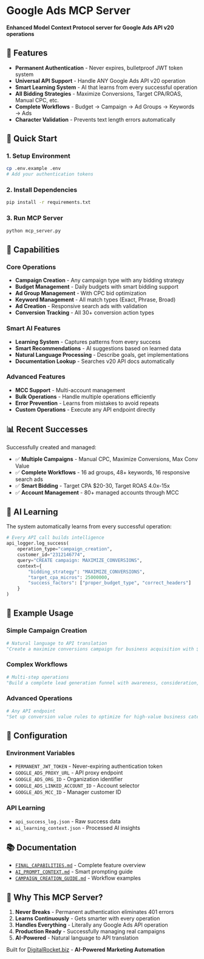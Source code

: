 # Google Ads MCP Server

**Enhanced Model Context Protocol server for Google Ads API v20 operations**

## 🚀 Features

- **Permanent Authentication** - Never expires, bulletproof JWT token system
- **Universal API Support** - Handle ANY Google Ads API v20 operation
- **Smart Learning System** - AI that learns from every successful operation
- **All Bidding Strategies** - Maximize Conversions, Target CPA/ROAS, Manual CPC, etc.
- **Complete Workflows** - Budget → Campaign → Ad Groups → Keywords → Ads
- **Character Validation** - Prevents text length errors automatically

## 🔧 Quick Start

### 1. Setup Environment
```bash
cp .env.example .env
# Add your authentication tokens
```

### 2. Install Dependencies
```bash
pip install -r requirements.txt
```

### 3. Run MCP Server
```bash
python mcp_server.py
```

## 🎯 Capabilities

### Core Operations
- **Campaign Creation** - Any campaign type with any bidding strategy
- **Budget Management** - Daily budgets with smart bidding support  
- **Ad Group Management** - With CPC bid optimization
- **Keyword Management** - All match types (Exact, Phrase, Broad)
- **Ad Creation** - Responsive search ads with validation
- **Conversion Tracking** - All 30+ conversion action types

### Smart AI Features
- **Learning System** - Captures patterns from every success
- **Smart Recommendations** - AI suggestions based on learned data
- **Natural Language Processing** - Describe goals, get implementations
- **Documentation Lookup** - Searches v20 API docs automatically

### Advanced Features
- **MCC Support** - Multi-account management
- **Bulk Operations** - Handle multiple operations efficiently
- **Error Prevention** - Learns from mistakes to avoid repeats
- **Custom Operations** - Execute any API endpoint directly

## 📊 Recent Successes

Successfully created and managed:
- ✅ **Multiple Campaigns** - Manual CPC, Maximize Conversions, Max Conv Value
- ✅ **Complete Workflows** - 16 ad groups, 48+ keywords, 16 responsive search ads
- ✅ **Smart Bidding** - Target CPA $20-30, Target ROAS 4.0x-15x
- ✅ **Account Management** - 80+ managed accounts through MCC

## 🧠 AI Learning

The system automatically learns from every successful operation:

```python
# Every API call builds intelligence
api_logger.log_success(
    operation_type="campaign_creation",
    customer_id="2312146774", 
    query="CREATE campaign: MAXIMIZE_CONVERSIONS",
    context={
        "bidding_strategy": "MAXIMIZE_CONVERSIONS",
        "target_cpa_micros": 25000000,
        "success_factors": ["proper_budget_type", "correct_headers"]
    }
)
```

## 🎯 Example Usage

### Simple Campaign Creation
```python
# Natural language to API translation
"Create a maximize conversions campaign for business acquisition with $75/day budget"
```

### Complex Workflows  
```python
# Multi-step operations
"Build a complete lead generation funnel with awareness, consideration, and conversion campaigns"
```

### Advanced Operations
```python
# Any API endpoint
"Set up conversion value rules to optimize for high-value business categories"
```

## 🔧 Configuration

### Environment Variables
- `PERMANENT_JWT_TOKEN` - Never-expiring authentication token
- `GOOGLE_ADS_PROXY_URL` - API proxy endpoint
- `GOOGLE_ADS_ORG_ID` - Organization identifier  
- `GOOGLE_ADS_LINKED_ACCOUNT_ID` - Account selector
- `GOOGLE_ADS_MCC_ID` - Manager customer ID

### API Learning
- `api_success_log.json` - Raw success data
- `ai_learning_context.json` - Processed AI insights

## 📚 Documentation

- [`FINAL_CAPABILITIES.md`](FINAL_CAPABILITIES.md) - Complete feature overview
- [`AI_PROMPT_CONTEXT.md`](AI_PROMPT_CONTEXT.md) - Smart prompting guide  
- [`CAMPAIGN_CREATION_GUIDE.md`](CAMPAIGN_CREATION_GUIDE.md) - Workflow examples

## 🎉 Why This MCP Server?

1. **Never Breaks** - Permanent authentication eliminates 401 errors
2. **Learns Continuously** - Gets smarter with every operation
3. **Handles Everything** - Literally any Google Ads API operation
4. **Production Ready** - Successfully managing real campaigns
5. **AI-Powered** - Natural language to API translation

Built for [DigitalRocket.biz](https://digitalrocket.biz) - **AI-Powered Marketing Automation**